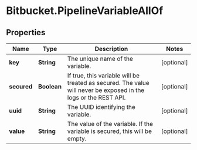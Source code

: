 # Bitbucket.PipelineVariableAllOf

## Properties

Name | Type | Description | Notes
------------ | ------------- | ------------- | -------------
**key** | **String** | The unique name of the variable. | [optional] 
**secured** | **Boolean** | If true, this variable will be treated as secured. The value will never be exposed in the logs or the REST API. | [optional] 
**uuid** | **String** | The UUID identifying the variable. | [optional] 
**value** | **String** | The value of the variable. If the variable is secured, this will be empty. | [optional] 


